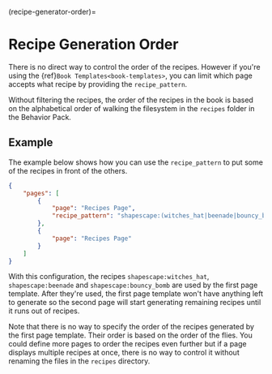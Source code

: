 (recipe-generator-order)=
# Recipe Generation Order
There is no direct way to control the order of the recipes. However if you're using the {ref}`Book Templates<book-templates>`, you can limit which page accepts what recipe by providing the `recipe_pattern`.

Without filtering the recipes, the order of the recipes in the book is based on the alphabetical order of walking the filesystem in the `recipes` folder in the Behavior Pack.

## Example
The example below shows how you can use the `recipe_pattern` to put some of the recipes in front of the others.

```json
{
    "pages": [
        {
            "page": "Recipes Page",
            "recipe_pattern": "shapescape:(witches_hat|beenade|bouncy_bomb)"
        },
        {
            "page": "Recipes Page"
        }
    ]
}
```
With this configuration, the recipes `shapescape:witches_hat`, `shapescape:beenade` and `shapescape:bouncy_bomb` are used by the first page template. After they're used, the first page template won't have anything left to generate so the second page will start generating remaining recipes until it runs out of recipes.

Note that there is no way to specify the order of the recipes generated by the first page template. Their order is based on the order of the flies. You could define more pages to order the recipes even further but if a page displays multiple recipes at once, there is no way to control it without renaming the files in the `recipes` directory.